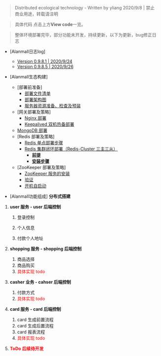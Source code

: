 > Distributed ecological technology - Written by yliang 2020/9/8 | 禁止商业用途，转载请注明

> 具体代码 点击上方**View code**一览。

> 整体环境部署完毕，部分功能未开发，持续更新，以下为更新，bug修正日志
* [Alanmall日志log]
   * [Version 0.9.8.1  |  2020/9/24](https://github.com/YangLiang-SoftWise/Alanmall/blob/master/temp/version%200.9.8.1.md)
   * [Version 0.9.8.5  |  2020/9/26](https://github.com/YangLiang-SoftWise/Alanmall/blob/master/temp/version%200.9.8.1.md)

* [Alanmall生态构建]
   * [部署前准备]
     * [部署文件清单](https://github.com/YangLiang-SoftWise/Alanmall/blob/master/temp/%E9%83%A8%E7%BD%B2%E5%87%86%E5%A4%87.md)
     * [部署架构图](https://github.com/YangLiang-SoftWise/Alanmall/blob/master/temp/%E9%83%A8%E7%BD%B2%E5%87%86%E5%A4%87.md)
     * [服务器资源准备、检查及预装](https://github.com/YangLiang-SoftWise/Alanmall/blob/master/temp/%E9%83%A8%E7%BD%B2%E5%87%86%E5%A4%87.md)
   * [网关部署及策略]
     * [Nginx 部署](https://github.com/YangLiang-SoftWise/Alanmall/blob/master/temp/%E7%BD%91%E5%85%B3%E9%83%A8%E7%BD%B2%E5%8F%8A%E7%AD%96%E7%95%A5.md)
     * [Keepalived 双机热备部署](https://github.com/YangLiang-SoftWise/Alanmall/blob/master/temp/%E7%BD%91%E5%85%B3%E9%83%A8%E7%BD%B2%E5%8F%8A%E7%AD%96%E7%95%A5.md)
   * [MongoDB 部署](https://github.com/YangLiang-SoftWise/Alanmall/blob/master/temp/%E9%83%A8%E7%BD%B2%E5%87%86%E5%A4%87.md)
   * [Redis 部署及策略]
     * [Redis 单点部署步骤](https://github.com/YangLiang-SoftWise/Alanmall/blob/master/temp/Redis%E9%83%A8%E7%BD%B2%E5%8F%8A%E7%AD%96%E7%95%A5.md)
     * [Redis 集群闭环部署（Redis\-Cluster 三主三从）](https://github.com/YangLiang-SoftWise/Alanmall/blob/master/temp/Redis%E9%83%A8%E7%BD%B2%E5%8F%8A%E7%AD%96%E7%95%A5.md)
       * [<strong>前提</strong>](https://github.com/YangLiang-SoftWise/Alanmall/blob/master/temp/Redis%E9%83%A8%E7%BD%B2%E5%8F%8A%E7%AD%96%E7%95%A5.md)
       * [<strong>安装步骤</strong>](https://github.com/YangLiang-SoftWise/Alanmall/blob/master/temp/Redis%E9%83%A8%E7%BD%B2%E5%8F%8A%E7%AD%96%E7%95%A5.md)
   * [ZooKeeper 部署及策略]
     * [ZooKeeper 服务的安装](https://github.com/YangLiang-SoftWise/Alanmall/blob/master/temp/Zookeeper%E9%83%A8%E7%BD%B2%E5%8F%8A%E7%AD%96%E7%95%A5.md)
     * [验证](https://github.com/YangLiang-SoftWise/Alanmall/blob/master/temp/Zookeeper%E9%83%A8%E7%BD%B2%E5%8F%8A%E7%AD%96%E7%95%A5.md)
     * [开机自启动](https://github.com/YangLiang-SoftWise/Alanmall/blob/master/temp/Zookeeper%E9%83%A8%E7%BD%B2%E5%8F%8A%E7%AD%96%E7%95%A5.md)
     
* [Alanmall功能组成]
  **分布式搭建**

1. **user 服务 - user 后端控制**

   1. 登录控制

   2. 个人信息

   3. 付款个人地址       

2. **shopping 服务 - shopping 后端控制**

   1. 商品选择
   2. 商品购买
   3. <span style='color:red'>具体实现 todo</span>

3. **casher 业务 - cahser 后端控制**

   1. 付款方式
   2. <span style='color:red'>具体实现 todo</span>

4. **card 服务 - card 后端控制**
   1. card 生成前置流程
   2. card 生成后置流程
   3. card 报表流程
   4. <span style='color:red'>具体实现 todo</span>

5. **<span style='color:red'>ToDo 后续待开发</span>**
